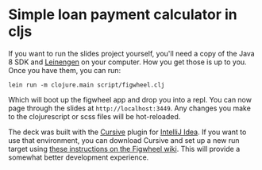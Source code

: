 # Simple loan payment calculator in cljs

If you want to run the slides project yourself, you'll need a copy of the Java 8 SDK and [Leinengen](http://leiningen.org/) on your computer. How you get those is up to you. Once you have them, you can run:

```
lein run -m clojure.main script/figwheel.clj
```

Which will boot up the figwheel app and drop you into a repl. You can now page through the slides at `http://localhost:3449`. Any changes you make to the clojurescript or scss files will be hot-reloaded. 

The deck was built with the [Cursive](https://cursive-ide.com/) plugin for [IntelliJ Idea](https://www.jetbrains.com/idea/). If you want to use that environment, you can download Cursive and set up a new run target using [these instructions on the Figwheel wiki](https://github.com/bhauman/lein-figwheel/wiki/Running-figwheel-in-a-Cursive-Clojure-REPL). This will provide a somewhat better development experience.
